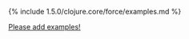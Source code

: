 {% include 1.5.0/clojure.core/force/examples.md %}

[Please add examples!](https://github.com/arrdem/grimoire/edit/master/_includes/1.6.0/clojure.core/force/examples.md)
